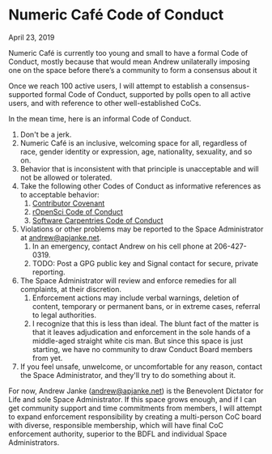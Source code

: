 Numeric Café Code of Conduct
============================

April 23, 2019

Numeric Café is currently too young and small to have a formal Code of Conduct, mostly because that would
mean Andrew unilaterally imposing one on the space before there’s a community to form a consensus about
it

Once we reach 100 active users, I will attempt to establish a consensus-supported formal Code of Conduct, supported by polls open to all active users, and with reference to other well-established CoCs.

In the mean time, here is an informal Code of Conduct.

1. Don't be a jerk.
1. Numeric Café is an inclusive, welcoming space for all, regardless of race, gender identity or expression, age, nationality, sexuality, and so on.
1. Behavior that is inconsistent with that principle is unacceptable and will not be allowed or tolerated.
1. Take the following other Codes of Conduct as informative references as to acceptable behavior:
    1. [Contributor Covenant](https://www.contributor-covenant.org)
    1. [rOpenSci Code of Conduct](https://ropensci.org/code-of-conduct/)
    1. [Software Carpentries Code of Conduct](https://docs.carpentries.org/topic_folders/policies/code-of-conduct.html)
1. Violations or other problems may be reported to the Space Administrator at <andrew@apjanke.net>.
    1. In an emergency, contact Andrew on his cell phone at 206-427-0319.
    1. TODO: Post a GPG public key and Signal contact for secure, private reporting.
1. The Space Administrator will review and enforce remedies for all complaints, at their discretion.
    1. Enforcement actions may include verbal warnings, deletion of content, temporary or permanent bans, or in extreme cases, referral to legal authorities.
    1. I recognize that this is less than ideal. The blunt fact of the matter is that it leaves adjudication and enforcement in the sole hands of a middle-aged straight white cis man. But since this space is just starting, we have no community to draw Conduct Board members from yet.
1. If you feel unsafe, unwelcome, or uncomfortable for any reason, contact the Space Administrator, and they'll try to do something about it.

For now, Andrew Janke (<andrew@apjanke.net>) is the Benevolent Dictator for Life and sole Space Administrator.
If this space grows enough, and if I can get community support and time commitments from members, I will attempt to expand enforcement responsibility by creating a multi-person CoC board with diverse, responsible membership, which will have final CoC enforcement authority, superior to the BDFL and individual Space Administrators.
  
